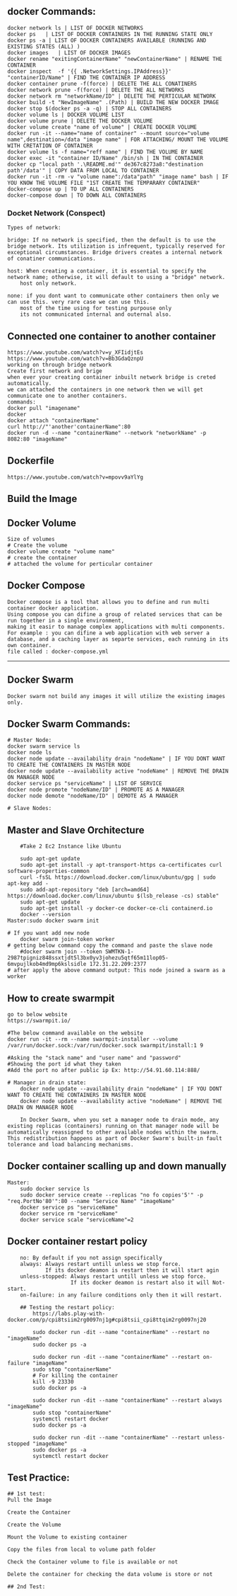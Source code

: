 ## docker Commands:
    docker network ls | LIST OF DOCKER NETWORKS
    docker ps   | LIST OF DOCKER CONTAINERS IN THE RUNNING STATE ONLY
    docker ps -a | LIST OF DOCKER CONTAINERS AVAILABLE (RUNNING AND EXISTING STATES (ALL) )
    docker images   | LIST OF DOCKER IMAGES
    docker rename "exitingContainerName" "newContainerName" | RENAME THE CONTAINER
    docker inspect  -f '{{ .NetworkSettings.IPAddress}}' "containerID/Name" | FIND THE CONTAINER IP ADDRESS
    docker container prune -f(force) | DELETE THE ALL CONATINERS
    docker network prune -f(force) | DELETE THE ALL NETWORKS
    docker network rm "networkName/ID" | DELETE THE PERTICULAR NETWORK
    docker build -t "NewImageName" .(Path) | BUILD THE NEW DOCKER IMAGE
    docker stop $(docker ps -a -q) | STOP ALL CONTAINERS
    docker volume ls | DOCKER VOLUME LIST
    docker volume prune | DELETE THE DOCKER VOLUME
    docker volume create "name of volume" | CREATE DOCKER VOLUME
    docker run -it --name="name of container" --mount source="volume name",destination=/data "image name" | FOR ATTACHING/ MOUNT THE VOLUME WITH CRETATION OF CONTAINER
    docker volume ls -f name="reff name" | FIND THE VOLUME BY NAME
    docker exec -it "container ID/Name" /bin/sh | IN THE CONTAINER
    docker cp "local path '.\README.md'" de367c8273a8:"destination path'/data'" | COPY DATA FROM LOCAL TO CONTAINER
    docker run -it -rm -v "volume name":/data"path" "image name" bash | IF YOU KNOW THE VOLUME FILE "1ST CREATE THE TEMPARARY CONTAINER"
    docker-compose up | TO UP ALL CONTAINERS
    docker-compose down | TO DOWN ALL CONTAINERS


### Docket Network (Conspect)
    Types of network:

    bridge: If no network is specified, then the default is to use the bridge network. Its utilization is infrequent, typically reserved for exceptional circumstances. Bridge drivers creates a internal network of conatiner communications.
    
    host: When creating a container, it is essential to specify the network name; otherwise, it will default to using a "bridge" network.
        host only network.
 
    none: if you dont want to communicate other containers then only we can use this. very rare case we can use this.
        most of the time using for testing purpouse only
        its not communicated internal and outernal also.

## Connected one container to another container
    https://www.youtube.com/watch?v=y_XFIidjtEs
    https://www.youtube.com/watch?v=Bb3GdaQznpU
    working on through bridge network
    Create first network and brige
    when ever your creating container inbuilt network bridge is creted automatically.
    we can attached the containers in one network then we will get communicate one to another containers.
    commands:
    docker pull "imagename"
    docker 
    docker attach "containerName"
    curl http://"'another'containerName":80
    docker run -d --name "containerName" --network "networkName" -p 8082:80 "imageName"

## Dockerfile
    https://www.youtube.com/watch?v=mpovv9aYlYg
   ## Build the Image

## Docker Volume
    Size of volumes
    # Create the volume
    docker volume create "volume name"        
    # create the container
    # attached the volume for perticular container

## Docker Compose
    Docker compose is a tool that allows you to define and run multi container docker application.
    Using compose you can difine a group of related services that can be run together in a single environment,
    making it easir to manage complex applications with multi components.
    For example : you can difine a web application with web server a database, and a caching layer as separte services, each running in its own container.
    file called : docker-compose.yml

----------------------------------------------------------------------
Docker Swarm
----------------------------------------------------------------------
    Docker swarm not build any images it will utilize the existing images only.

## Docker Swarm Commands:
    # Master Node:
    docker swarm service ls
    docker node ls
    docker node update --availability drain "nodeName" | IF YOU DONT WANT TO CREATE THE CONTAINERS IN MASTER NODE
    docker node update --availability active "nodeName" | REMOVE THE DRAIN ON MANAGER NODE
    docker service ps "serviceName" | LIST OF SERVICE
    docker node promote "nodeName/ID" | PROMOTE AS A MANAGER
    docker node demote "nodeName/ID" | DEMOTE AS A MANAGER

    # Slave Nodes:

    
    
## Master and Slave Orchitecture
        #Take 2 Ec2 Instance like Ubuntu

        sudo apt-get update
        sudo apt-get install -y apt-transport-https ca-certificates curl software-properties-common
        curl -fsSL https://download.docker.com/linux/ubuntu/gpg | sudo apt-key add -
        sudo add-apt-repository "deb [arch=amd64] https://download.docker.com/linux/ubuntu $(lsb_release -cs) stable"
        sudo apt-get update
        sudo apt-get install -y docker-ce docker-ce-cli containerd.io
        docker --version
    Master:sudo docker swarm init
        
    # If you want add new node
        docker swarm join-token worker
    # getting below command copy the command and paste the slave node
        #docker swarm join --token SWMTKN-1-2987tpigniz848ssxtjdt5l3bx0yv3johezu5qtf65m11lop05-6mvpujlkob4md9mp6kslsidle 172.31.22.209:2377
    # after apply the above command output: This node joined a swarm as a worker

## How to create swarmpit
    go to below website
    https://swarmpit.io/

    #The below command available on the website
    docker run -it --rm --name swarmpit-installer --volume /var/run/docker.sock:/var/run/docker.sock swarmpit/install:1 9

    #Asking the "stack name" and "user name" and "password"
    #Showing the port id what they taken 
    #Add the port no after public ip Ex: http://54.91.60.114:888/ 

    # Manager in drain state:
        docker node update --availability drain "nodeName" | IF YOU DONT WANT TO CREATE THE CONTAINERS IN MASTER NODE
        docker node update --availability active "nodeName" | REMOVE THE DRAIN ON MANAGER NODE

        In Docker Swarm, when you set a manager node to drain mode, any existing replicas (containers) running on that manager node will be automatically reassigned to other available nodes within the swarm. This redistribution happens as part of Docker Swarm's built-in fault tolerance and load balancing mechanisms.


## Docker container scalling up and down manually
    Master:
        sudo docker service ls
        sudo docker service create --replicas "no fo copies'5'" -p "req.PortNo'80'":80 --name "Service Name" "imageName"
        docker service ps "serviceName"
        docker service rm "serviceName"
        docker service scale "serviceName"=2

## Docker container restart policy
        no: By default if you not assign specifically
        always: Always restart untill unless we stop force. 
                If its docker deamon is restart then it will start agin 
        unless-stopped: Always restart untill unless we stop force. 
                        If its docker deamon is restart also it will Not-start. 
        on-failure: in any failure conditions only then it will restart.
        
        ## Testing the restart policy:
            https://labs.play-with-docker.com/p/cpi8tsiim2rg0097nj1g#cpi8tsii_cpi8ttqim2rg0097nj20

            sudo docker run -dit --name "containerName" --restart no "imageName"
            sudo docker ps -a
            
            sudo docker run -dit --name "containerName" --restart on-failure "imageName"
            sudo stop "containerName"
            # For killing the container
            kill -9 23330
            sudo docker ps -a

            sudo docker run -dit --name "containerName" --restart always "imageName"
            sudo stop "containerName"
            systemctl restart docker
            sudo docker ps -a

            sudo docker run -dit --name "containerName" --restart unless-stopped "imageName"
            sudo docker ps -a
            systemctl restart docker
            



## Test Practice:
    ## 1st test:
    Pull the Image

    Create the Container

    Create the Volume

    Mount the Volume to existing container

    Copy the files from local to volume path folder

    Check the Container volume to file is available or not

    Delete the container for checking the data volume is store or not

    ## 2nd Test:

